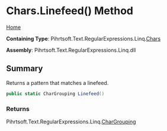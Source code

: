 # Chars\.Linefeed\(\) Method

[Home](../../../../../../README.md)

**Containing Type**: Pihrtsoft\.Text\.RegularExpressions\.Linq\.[Chars](../README.md)

**Assembly**: Pihrtsoft\.Text\.RegularExpressions\.Linq\.dll

## Summary

Returns a pattern that matches a linefeed\.

```csharp
public static CharGrouping Linefeed()
```

### Returns

Pihrtsoft\.Text\.RegularExpressions\.Linq\.[CharGrouping](../../CharGrouping/README.md)

